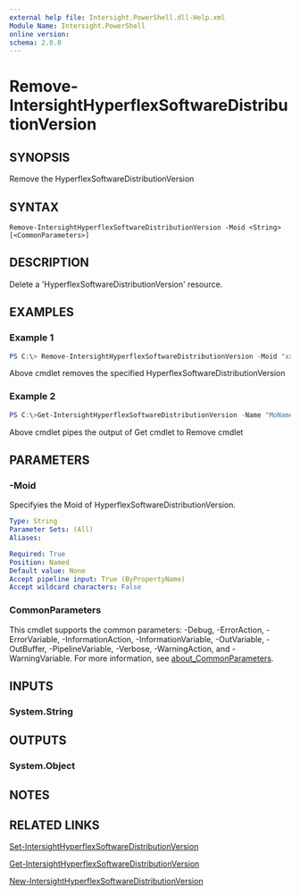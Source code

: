 ```yaml
---
external help file: Intersight.PowerShell.dll-Help.xml
Module Name: Intersight.PowerShell
online version:
schema: 2.0.0
---
```


# Remove-IntersightHyperflexSoftwareDistributionVersion

## SYNOPSIS
Remove the HyperflexSoftwareDistributionVersion

## SYNTAX

```
Remove-IntersightHyperflexSoftwareDistributionVersion -Moid <String> [<CommonParameters>]
```

## DESCRIPTION
Delete a &apos;HyperflexSoftwareDistributionVersion&apos; resource.

## EXAMPLES

### Example 1
```powershell
PS C:\> Remove-IntersightHyperflexSoftwareDistributionVersion -Moid "xxxxxxxxxxxxxxxxxxxxxxxxxxx"
```
Above cmdlet removes the specified HyperflexSoftwareDistributionVersion 

### Example 2
```powershell
PS C:\>Get-IntersightHyperflexSoftwareDistributionVersion -Name "MoName"|  Remove-IntersightHyperflexSoftwareDistributionVersion
```
Above cmdlet pipes the output of Get cmdlet to Remove cmdlet

## PARAMETERS

### -Moid
Specifyies the Moid of HyperflexSoftwareDistributionVersion.

```yaml
Type: String
Parameter Sets: (All)
Aliases:

Required: True
Position: Named
Default value: None
Accept pipeline input: True (ByPropertyName)
Accept wildcard characters: False
```

### CommonParameters
This cmdlet supports the common parameters: -Debug, -ErrorAction, -ErrorVariable, -InformationAction, -InformationVariable, -OutVariable, -OutBuffer, -PipelineVariable, -Verbose, -WarningAction, and -WarningVariable. For more information, see [about_CommonParameters](http://go.microsoft.com/fwlink/?LinkID=113216).

## INPUTS

### System.String

## OUTPUTS

### System.Object
## NOTES

## RELATED LINKS

[Set-IntersightHyperflexSoftwareDistributionVersion](./Set-IntersightHyperflexSoftwareDistributionVersion.md)

[Get-IntersightHyperflexSoftwareDistributionVersion](./Get-IntersightHyperflexSoftwareDistributionVersion.md)

[New-IntersightHyperflexSoftwareDistributionVersion](./New-IntersightHyperflexSoftwareDistributionVersion.md)

